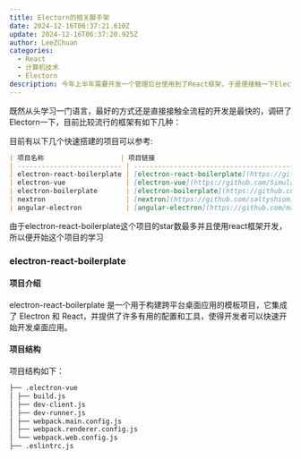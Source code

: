 ```yaml
---
title: Electorn的相关脚手架
date: 2024-12-16T06:37:21.610Z
update: 2024-12-16T06:37:20.925Z
author: LeeZChuan
categories:
  - React
  - 计算机技术
  - Electorn
description: 今年上半年需要开发一个管理后台使用到了React框架，于是便接触一下Electorn框架，用于开发跨平台了解一下目前有哪些可以快速上手的框架代码
---
```


既然从头学习一门语言，最好的方式还是直接接触全流程的开发是最快的，调研了Electorn一下，目前比较流行的框架有如下几种：

目前有以下几个快速搭建的项目可以参考:

```md
| 项目名称                   | 项目链接                                                                                               | 星标数 | 描述                                                                    |
| -------------------------- | ------------------------------------------------------------------------------------------------------ | ------ | ----------------------------------------------------------------------- |
| electron-react-boilerplate | [electron-react-boilerplate](https://github.com/electron-react-boilerplate/electron-react-boilerplate) | 23.4k  | 一个用于构建跨平台应用的基础框架，集成了 Electron 和 React。            |
| electron-vue               | [electron-vue](https://github.com/SimulatedGREG/electron-vue)                                          | 15.2k  | 基于 Vue.js 的 Electron 模板，简化了使用 Vue 构建 Electron 应用的过程。 |
| electron-boilerplate       | [electron-boilerplate](https://github.com/sindresorhus/electron-boilerplate)                           | 3.2k   | 一个用于快速启动 Electron 应用开发的模板项目。                          |
| nextron                    | [nextron](https://github.com/saltyshiomix/nextron)                                                     | 2.4k   | 将 Next.js 与 Electron 结合，用于构建桌面应用的框架。                   |
| angular-electron           | [angular-electron](https://github.com/maximegris/angular-electron)                                     | 5.3k   | 集成 Angular 和 Electron 的模板，用于构建跨平台桌面应用。               |
```

由于electron-react-boilerplate这个项目的star数最多并且使用react框架开发，所以便开始这个项目的学习

### electron-react-boilerplate

#### 项目介绍

electron-react-boilerplate 是一个用于构建跨平台桌面应用的模板项目，它集成了 Electron 和 React，并提供了许多有用的配置和工具，使得开发者可以快速开始开发桌面应用。

#### 项目结构

项目结构如下：

```md
├── .electron-vue
│ ├── build.js
│ ├── dev-client.js
│ ├── dev-runner.js
│ ├── webpack.main.config.js
│ ├── webpack.renderer.config.js
│ └── webpack.web.config.js
├── .eslintrc.js
```
